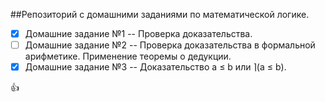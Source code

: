 ##Репозиторий с домашними заданиями по математической логике. 
- [x] Домашние задание №1 -- Проверка доказательства.
- [ ] Домашние задание №2 -- Проверка доказательства в формальной арифметике. Применение теоремы о дедукции.
- [x] Домашние задание №3 -- Доказательство a &le; b или &rceil;(a &le; b).

:+1:

